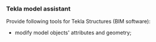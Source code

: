 ### Tekla model assistant
Provide following tools for Tekla Structures (BIM software):
* modify model objects' attributes and geometry;
